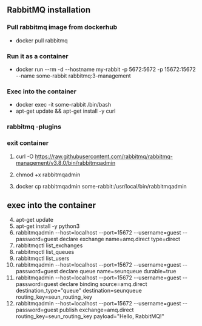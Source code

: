 ## RabbitMQ installation
### Pull rabbitmq image from dockerhub
- docker pull rabbitmq
### Run it as a container
- docker run --rm -d --hostname my-rabbit -p 5672:5672 -p 15672:15672 --name some-rabbit rabbitmq:3-management
### Exec into the container
- docker exec -it some-rabbit /bin/bash
- apt-get update && apt-get install -y curl
### rabbitmq -plugins
### exit container
1. curl -O https://raw.githubusercontent.com/rabbitmq/rabbitmq-management/v3.8.0/bin/rabbitmqadmin
2. chmod +x rabbitmqadmin

3. docker cp rabbitmqadmin some-rabbit:/usr/local/bin/rabbitmqadmin
## exec into the container
4. apt-get update
5. apt-get install -y python3
6. rabbitmqadmin --host=localhost --port=15672 --username=guest --password=guest declare exchange name=amq.direct type=direct
8. rabbitmqctl list_exchanges
9. rabbitmqctl list_queues
9. rabbitmqctl list_users
10. rabbitmqadmin --host=localhost --port=15672 --username=guest --password=guest declare queue name=seunqueue durable=true
11. rabbitmqadmin --host=localhost --port=15672 --username=guest --password=guest declare binding source=amq.direct destination_type="queue" destination=seunqueue routing_key=seun_routing_key
12. rabbitmqadmin --host=localhost --port=15672 --username=guest --password=guest publish exchange=amq.direct routing_key=seun_routing_key payload="Hello, RabbitMQ!"
